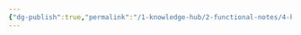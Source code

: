 ```yaml
---
{"dg-publish":true,"permalink":"/1-knowledge-hub/2-functional-notes/4-health-notes/general-health-notes/health-concepts/protein-in-diet-calculation/","noteIcon":""}
---
```


